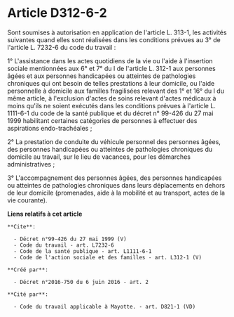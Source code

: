 # Article D312-6-2

Sont soumises à autorisation en application de l'article L. 313-1, les activités suivantes quand elles sont réalisées dans
les conditions prévues au 3° de l'article L. 7232-6 du code du travail : 

1° L'assistance dans les actes quotidiens de la vie ou l'aide à l'insertion sociale mentionnées aux 6° et 7° du I de
l'article L. 312-1 aux personnes âgées et aux personnes handicapées ou atteintes de pathologies chroniques qui ont besoin de
telles prestations à leur domicile, ou l'aide personnelle à domicile aux familles fragilisées relevant des 1° et 16° du I du
même article, à l'exclusion d'actes de soins relevant d'actes médicaux à moins qu'ils ne soient exécutés dans les conditions
prévues à l'article L. 1111-6-1 du code de la santé publique et du décret n° 99-426 du 27 mai 1999 habilitant certaines
catégories de personnes à effectuer des aspirations endo-trachéales ; 

2° La prestation de conduite du véhicule personnel des personnes âgées, des personnes handicapées ou atteintes de pathologies
chroniques du domicile au travail, sur le lieu de vacances, pour les démarches administratives ; 

3° L'accompagnement des personnes âgées, des personnes handicapées ou atteintes de pathologies chroniques dans leurs
déplacements en dehors de leur domicile (promenades, aide à la mobilité et au transport, actes de la vie courante).

**Liens relatifs à cet article**

	**Cite**:

	  - Décret n°99-426 du 27 mai 1999 (V)
	  - Code du travail - art. L7232-6
	  - Code de la santé publique - art. L1111-6-1
	  - Code de l'action sociale et des familles - art. L312-1 (V)

	**Créé par**:

	  - Décret n°2016-750 du 6 juin 2016 - art. 2

	**Cité par**:

	  - Code du travail applicable à Mayotte. - art. D821-1 (VD)
